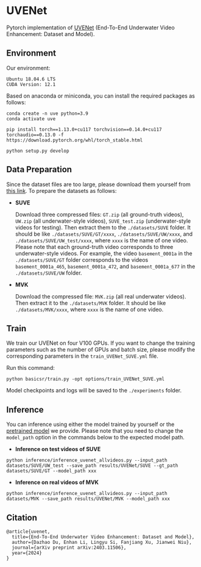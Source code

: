 # UVENet
 Pytorch implementation of [UVENet](https://arxiv.org/abs/2403.11506) (End-To-End Underwater Video Enhancement: Dataset and Model). 

## Environment

Our environment:
```
Ubuntu 18.04.6 LTS
CUDA Version: 12.1
```
Based on anaconda or miniconda, you can install the required packages as follows:

```setup
conda create -n uve python=3.9
conda activate uve

pip install torch==1.13.0+cu117 torchvision==0.14.0+cu117 torchaudio==0.13.0 -f https://download.pytorch.org/whl/torch_stable.html

python setup.py develop
```

## Data Preparation

Since the dataset files are too large, please download them yourself from [this link](). To prepare the datasets as follows:

- **SUVE**

    Download three compressed files: `GT.zip` (all ground-truth videos), `UW.zip` (all underwater-style videos), `SUVE_test.zip` (underwater-style videos for testing). Then extract them to the `./datasets/SUVE` folder. It should be like `./datasets/SUVE/GT/xxxx`, `./datasets/SUVE/UW/xxxx`, and `./datasets/SUVE/UW_test/xxxx`, where `xxxx` is the name of one video. Please note that each ground-truth video corresponds to three underwater-style videos. For example, the video `basement_0001a` in the `./datasets/SUVE/GT` folder corresponds to the videos `basement_0001a_465`, `basement_0001a_472`, and `basement_0001a_677` in the `./datasets/SUVE/UW` folder.

- **MVK**
    
    Download the compressed file: `MVK.zip` (all real underwater videos). Then extract it to the `./datasets/MVK` folder. It should be like `./datasets/MVK/xxxx`, where `xxxx` is the name of one video.

## Train

We train our UVENet on four V100 GPUs. If you want to change the training parameters such as the number of GPUs and batch size, please modify the corresponding parameters in the `train_UVENet_SUVE.yml` file.

Run this command:

```
python basicsr/train.py -opt options/train_UVENet_SUVE.yml
```
Model checkpoints and logs will be saved to the `./experiments` folder.

## Inference

You can inference using either the model trained by yourself or the [pretrained model]() we provide. Please note that you need to change the `model_path` option in the commands below to the expected model path.

- **Inference on test videos of SUVE**
```
python inference/inference_uvenet_allvideos.py --input_path datasets/SUVE/UW_test --save_path results/UVENet/SUVE --gt_path datasets/SUVE/GT --model_path xxx
```

- **Inference on real videos of MVK**
```predict
python inference/inference_uvenet_allvideos.py --input_path datasets/MVK --save_path results/UVENet/MVK --model_path xxx
```

## Citation

```
@article{uvenet,
  title={End-To-End Underwater Video Enhancement: Dataset and Model},
  author={Dazhao Du, Enhan Li, Lingyu Si, Fanjiang Xu, Jianwei Niu},
  journal={arXiv preprint arXiv:2403.11506},
  year={2024}
}
```
